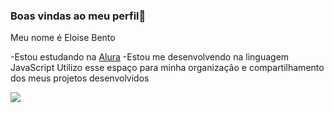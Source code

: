 ### Boas vindas ao meu perfil🖤

Meu nome é Eloise Bento

-Estou estudando na [Alura](https://www.alura.com.br)
-Estou me desenvolvendo na linguagem JavaScript
Utilizo esse espaço para minha organização e compartilhamento dos meus projetos desenvolvidos







![](https://media.tenor.com/RvWIf6kYd0oAAAAM/thumbs-down-you.gif)
